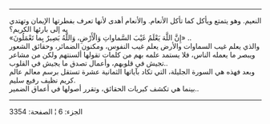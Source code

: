 ------------------------------------------------------------------------

النعيم. وهو يتمتع ويأكل كما تأكل الأنعام. والأنعام أهدى لأنها تعرف
بفطرتها الإيمان وتهتدي به إلى بارئها الكريم؟  
«إِنَّ اللَّهَ يَعْلَمُ غَيْبَ السَّماواتِ وَالْأَرْضِ، وَاللَّهُ بَصِيرٌ بِما تَعْمَلُونَ» ..  
والذي يعلم غيب السماوات والأرض يعلم غيب النفوس، ومكنون الضمائر، وحقائق
الشعور ويبصر ما يعمله الناس، فلا يستمد علمه بهم من كلمات تقولها ألسنتهم
ولكن من مشاعر تجيش في قلوبهم، وأعمال تصدق ما يجيش في القلوب..  
وبعد فهذه هي السورة الجليلة، التي تكاد بآياتها الثمانية عشرة تستقل برسم
معالم عالم كريم نظيف رفيع سليم.  
بينما هي تكشف كبريات الحقائق، وتقرر أصولها في أعماق الضمير..

------------------------------------------------------------------------

الجزء: 6 ¦ الصفحة: 3354
